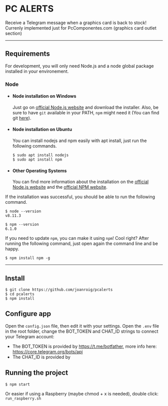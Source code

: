 # PC ALERTS

Receive a Telegram message when a graphics card is back to stock!
Currenly implemented just for PcComponentes.com (graphics card outlet section)

---

## Requirements

For development, you will only need Node.js and a node global package installed in your environement.

### Node

- #### Node installation on Windows

  Just go on [official Node.js website](https://nodejs.org/) and download the installer.
  Also, be sure to have `git` available in your PATH, `npm` might need it (You can find git [here](https://git-scm.com/)).

- #### Node installation on Ubuntu

  You can install nodejs and npm easily with apt install, just run the following commands.

      $ sudo apt install nodejs
      $ sudo apt install npm

- #### Other Operating Systems
  You can find more information about the installation on the [official Node.js website](https://nodejs.org/) and the [official NPM website](https://npmjs.org/).

If the installation was successful, you should be able to run the following command.

    $ node --version
    v8.11.3

    $ npm --version
    6.1.0

If you need to update `npm`, you can make it using `npm`! Cool right? After running the following command, just open again the command line and be happy.

    $ npm install npm -g

---

## Install

    $ git clone https://github.com/joanroig/pcalerts
    $ cd pcalerts
    $ npm install

## Configure app

Open the `config.json` file, then edit it with your settings.
Open the `.env` file in the root folder, change the BOT_TOKEN and CHAT_ID strings to connect your Telegram account:

- The BOT_TOKEN is provided by https://t.me/botfather, more info here: https://core.telegram.org/bots/api
- The CHAT_ID is provided by

## Running the project

    $ npm start

Or easier if using a Raspberry (maybe chmod + x is needed), double click: `run_raspberry.sh`

